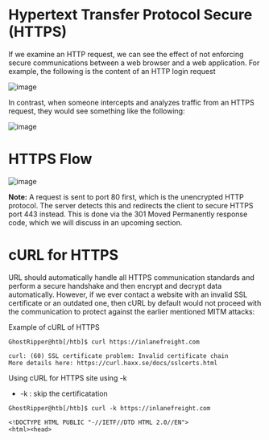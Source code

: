 # Hypertext Transfer Protocol Secure (HTTPS)

If we examine an HTTP request, we can see the effect of not enforcing secure communications between a web browser and a web application. For example, the following is the content of an HTTP login request

![image](https://github.com/RipperGh/BugHunting-D/assets/165308866/29c107cf-1fad-461a-9dc0-2475bed445a4)

In contrast, when someone intercepts and analyzes traffic from an HTTPS request, they would see something like the following:

![image](https://github.com/RipperGh/BugHunting-D/assets/165308866/3bb02bb6-9c82-43e5-ae8e-d356ef5e7474)


# HTTPS Flow

![image](https://github.com/RipperGh/BugHunting-D/assets/165308866/3ce268cb-fbfa-4ead-a5bb-54f959bddf44)

 **Note:** A request is sent to port 80 first, which is the unencrypted HTTP protocol. The server detects this and redirects the client to secure HTTPS port 443 instead. This is done via the 301 Moved Permanently response code, which we will discuss in an upcoming section.
 

# cURL for HTTPS

URL should automatically handle all HTTPS communication standards and perform a secure handshake and then encrypt and decrypt data automatically. However, if we ever contact a website with an invalid SSL certificate or an outdated one, then cURL by default would not proceed with the communication to protect against the earlier mentioned MITM attacks:

Example of cURL of HTTPS
```
GhostRipper@htb[/htb]$ curl https://inlanefreight.com

curl: (60) SSL certificate problem: Invalid certificate chain
More details here: https://curl.haxx.se/docs/sslcerts.html
```

Using cURL for HTTPS site using -k
  * -k : skip the certificatation
```
GhostRipper@htb[/htb]$ curl -k https://inlanefreight.com

<!DOCTYPE HTML PUBLIC "-//IETF//DTD HTML 2.0//EN">
<html><head>
```







